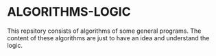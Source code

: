 # ALGORITHMS-LOGIC

This repsitory consists of algorithms of some general programs.
The content of these algorithms are just to have an idea and understand the logic.
